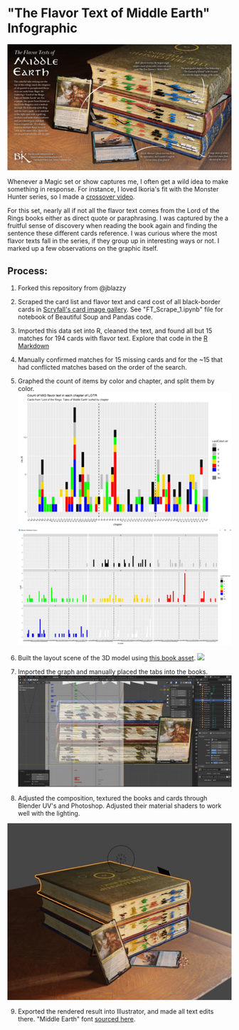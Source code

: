 # "The Flavor Text of Middle Earth" Infographic

![](https://github.com/bennkeel/LOTR/blob/master/Infographic_Final.jpg)

Whenever a Magic set or show captures me, I often get a wild idea to make something in response. For instance, I loved Ikoria's fit with the Monster Hunter series, so I made a [crossover video](https://www.reddit.com/r/magicTCG/comments/gcgnw2/mtgmhw_crossover_concept_clip/).

For this set, nearly all if not all the flavor text comes from the Lord of the Rings books either as direct quote or paraphrasing. I was captured by the a fruitful sense of discovery when reading the book again and finding the sentence these different cards reference. I was curious where the most flavor texts fall in the series, if they group up in interesting ways or not. I marked up a few observations on the graphic itself.

## Process:
1.  Forked this repository from @jblazzy
2.  Scraped the card list and flavor text and card cost of all black-border cards in [Scryfall's card image gallery](https://scryfall.com/sets/ltr?order=set&as=grid). See "FT_Scrape_1.ipynb" file for notebook of Beautiful Soup and Pandas code.
3. Imported this data set into R, cleaned the text, and found all but 15 matches for 194 cards with flavor text. Explore that code in the [R Markdown](https://github.com/bennkeel/LOTR/blob/master/TalesOfMiddleEarth.html)
4.  Manually confirmed matches for 15 missing cards and for the ~15 that had conflicted matches based on the order of the search.
5.  Graphed the count of items by color and chapter, and split them by color.
![](https://github.com/bennkeel/LOTR/blob/master/images/Graph_1.jpg)
![](https://github.com/bennkeel/LOTR/blob/master/images/facet_wrap%20color%20graph.jpg)
6.  Built the layout scene of the 3D model using [this book asset](https://sketchfab.com/3d-models/book-28e028e981604aacb25766852aa279ed).
![](https://github.com/bennkeel/LOTR/blob/master/images/Composition_1.jpg)

7.  Imported the graph and manually placed the tabs into the books.
![](https://github.com/bennkeel/LOTR/blob/master/images/modelRef_3.jpg)

8.  Adjusted the composition, textured the books and cards through Blender UV's and Photoshop. Adjusted their material shaders to work well with the lighting.

![](https://github.com/bennkeel/LOTR/blob/master/images/modelRef_1.jpg)

9.  Exported the rendered result into Illustrator, and made all text edits there. "Middle Earth" font [sourced here](https://www.fontspace.com/category/lord-of-the-rings).
